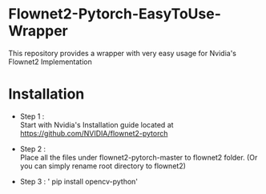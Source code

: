 # Flownet2-Pytorch-EasyToUse-Wrapper
This repository provides a wrapper with very easy usage for Nvidia's Flownet2 Implementation

# Installation
* Step 1 :  
Start with Nvidia's Installation guide located at https://github.com/NVIDIA/flownet2-pytorch

* Step 2 :  
Place all the files under flownet2-pytorch-master to flownet2 folder. (Or you can simply rename root directory to flownet2)

* Step 3 : ' pip install opencv-python'
